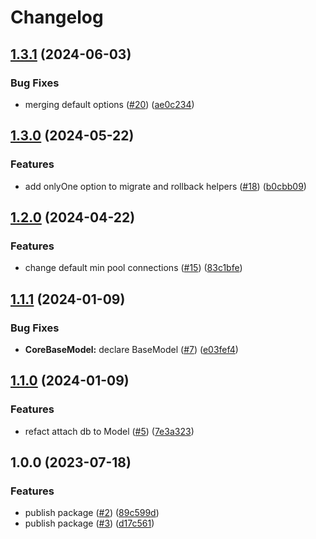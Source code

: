# Changelog

## [1.3.1](https://github.com/gravity-ui/postgreskit/compare/v1.3.0...v1.3.1) (2024-06-03)


### Bug Fixes

* merging default options ([#20](https://github.com/gravity-ui/postgreskit/issues/20)) ([ae0c234](https://github.com/gravity-ui/postgreskit/commit/ae0c2341b76521ff1c466fe58b272d017450aa39))

## [1.3.0](https://github.com/gravity-ui/postgreskit/compare/v1.2.0...v1.3.0) (2024-05-22)


### Features

* add onlyOne option to migrate and rollback helpers ([#18](https://github.com/gravity-ui/postgreskit/issues/18)) ([b0cbb09](https://github.com/gravity-ui/postgreskit/commit/b0cbb099e048e16383fcb8bcf9b708f221e7391d))

## [1.2.0](https://github.com/gravity-ui/postgreskit/compare/v1.1.1...v1.2.0) (2024-04-22)


### Features

* change default min pool connections ([#15](https://github.com/gravity-ui/postgreskit/issues/15)) ([83c1bfe](https://github.com/gravity-ui/postgreskit/commit/83c1bfe418f0006edf946b0cbd9d343ef9176dfd))

## [1.1.1](https://github.com/gravity-ui/postgreskit/compare/v1.1.0...v1.1.1) (2024-01-09)


### Bug Fixes

* **CoreBaseModel:** declare BaseModel ([#7](https://github.com/gravity-ui/postgreskit/issues/7)) ([e03fef4](https://github.com/gravity-ui/postgreskit/commit/e03fef499aade2218367cf1157325bd60b90519d))

## [1.1.0](https://github.com/gravity-ui/postgreskit/compare/v1.0.0...v1.1.0) (2024-01-09)


### Features

* refact attach db to Model ([#5](https://github.com/gravity-ui/postgreskit/issues/5)) ([7e3a323](https://github.com/gravity-ui/postgreskit/commit/7e3a3232c0eaa4ca20ad3c8e4a89b3640e9951cd))

## 1.0.0 (2023-07-18)


### Features

* publish package ([#2](https://github.com/gravity-ui/postgreskit/issues/2)) ([89c599d](https://github.com/gravity-ui/postgreskit/commit/89c599d4ca35faba4d4cced1c9146aa1947901b1))
* publish package ([#3](https://github.com/gravity-ui/postgreskit/issues/3)) ([d17c561](https://github.com/gravity-ui/postgreskit/commit/d17c561e69051fdb64af43f9ebf36410f2a0978a))
